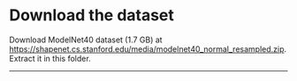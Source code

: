 # Download the dataset

Download ModelNet40 dataset (1.7 GB) at https://shapenet.cs.stanford.edu/media/modelnet40_normal_resampled.zip. Extract it in this folder.

---------------------------------------------------------------------------------------------------------
